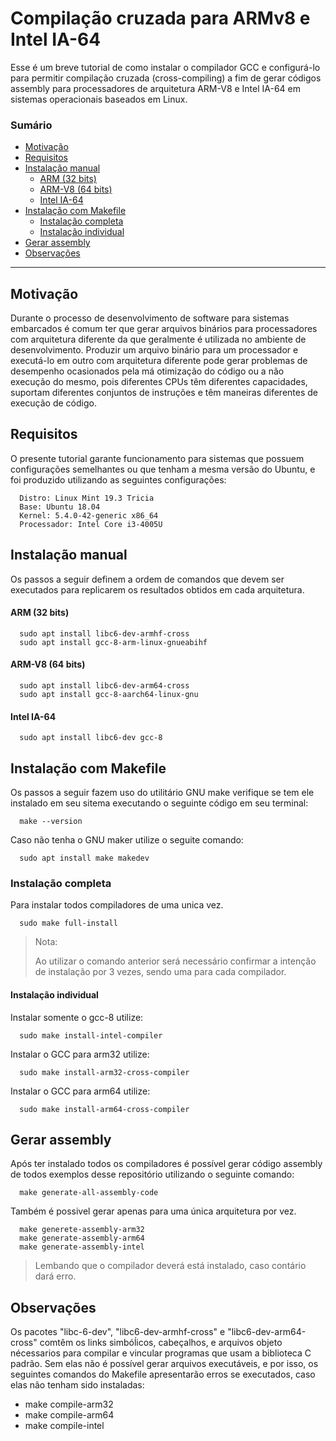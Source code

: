 # Compilação cruzada para ARMv8 e Intel IA-64

Esse é um breve tutorial de como instalar o compilador GCC e configurá-lo para 
permitir compilação cruzada (cross-compiling) a fim de gerar códigos assembly
para processadores de arquitetura ARM-V8 e Intel IA-64 em sistemas operacionais
baseados em Linux. 

### Sumário
- [Motivação](#motivação)
- [Requisitos](#requisitos)
- [Instalação manual](#instalação-manual)
   - [ARM (32 bits)](#arm-32-bits)
   - [ARM-V8 (64 bits)](#arm-v8-64-bits)
   - [Intel IA-64](#intel-ia-64)
- [Instalação com Makefile](#instalação-com-makefile)
   - [Instalação completa](#instalação-completa)
   - [Instalação individual](#instalação-individual)
- [Gerar assembly](#gerar-assembly)
- [Observações](#observações)

----

## Motivação

Durante o processo de desenvolvimento de software para sistemas embarcados
é comum ter que gerar arquivos binários para processadores com arquitetura
diferente da que geralmente é utilizada no ambiente de desenvolvimento. 
Produzir um arquivo binário para um processador e executá-lo em outro com 
arquitetura diferente pode gerar problemas de desempenho ocasionados
pela má otimização do código ou a não execução do mesmo, pois diferentes
CPUs têm diferentes capacidades, suportam diferentes conjuntos de instruções
e têm maneiras diferentes de execução de código. 

## Requisitos

O presente tutorial garante funcionamento para sistemas que possuem configurações
semelhantes ou que tenham a mesma versão do Ubuntu, e foi produzido utilizando as seguintes configurações:


      Distro: Linux Mint 19.3 Tricia
      Base: Ubuntu 18.04
      Kernel: 5.4.0-42-generic x86_64
      Processador: Intel Core i3-4005U
   

## Instalação manual

Os passos a seguir definem a ordem de comandos que devem ser executados para 
replicarem os resultados obtidos em cada arquitetura. 

#### ARM (32 bits)
      
      sudo apt install libc6-dev-armhf-cross
      sudo apt install gcc-8-arm-linux-gnueabihf
      
#### ARM-V8 (64 bits)
      
      sudo apt install libc6-dev-arm64-cross
      sudo apt install gcc-8-aarch64-linux-gnu
      
#### Intel IA-64

      sudo apt install libc6-dev gcc-8
      
## Instalação com Makefile 

Os passos a seguir fazem uso do utilitário GNU make
verifique se tem ele instalado em seu sitema executando
o seguinte código em seu terminal:

      make --version
   
Caso não tenha o GNU maker utilize o seguite comando:

      sudo apt install make makedev
 
### Instalação completa
   
Para instalar todos compiladores de uma unica vez. 

      sudo make full-install
   
   > Nota: 
   >
   > Ao utilizar o comando anterior será necessário 
   > confirmar a intenção de instalação por 3 vezes,
   > sendo uma para cada compilador. 

#### Instalação individual

Instalar somente o gcc-8 utilize:

      sudo make install-intel-compiler

Instalar o GCC para arm32 utilize:
      
      sudo make install-arm32-cross-compiler

Instalar o GCC para arm64 utilize:
      
      sudo make install-arm64-cross-compiler
     
## Gerar assembly
   Após ter instalado todos os compiladores é possível gerar 
   código assembly de todos exemplos desse repositório utilizando 
   o seguinte comando:
      
      make generate-all-assembly-code
      
   Também é possivel gerar apenas para uma única arquitetura por vez. 
   
      make generete-assembly-arm32
      make generate-assembly-arm64
      make generate-assembly-intel
   
   > Lembando que o compilador deverá está instalado, caso contário dará erro. 
   
## Observações
   Os pacotes "libc-6-dev", "libc6-dev-armhf-cross" e "libc6-dev-arm64-cross"
   comtêm os links simbóĺicos, cabeçalhos, e arquivos objeto nécessarios para 
   compilar e vincular programas que usam a biblioteca C padrão. Sem elas não é 
   possível gerar arquivos executáveis, e por isso, os seguintes comandos do 
   Makefile apresentarão erros se executados, caso elas não tenham sido
   instaladas: 
     
   - make compile-arm32
   - make compile-arm64
   - make compile-intel
   
